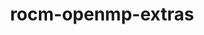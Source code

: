 ---
title: "rocm-openmp-extras"
layout: cache
categories: [package, develop]
meta: {"compilers": ["gcc@=11.4.0"], "num_specs": 9, "num_specs_by_stack": {"e4s": 9, "root": 9}, "oss": ["ubuntu22.04"], "platforms": ["linux"], "stacks": ["e4s", "root"], "targets": ["x86_64_v3"], "versions": ["6.3.2"]}
spec_details: [{"compiler": "gcc@=11.4.0", "hash": "2upyvhehcpkcbsqc64isbshfyonyfwuc", "os": "ubuntu22.04", "platform": "linux", "size": "-", "stacks": ["e4s", "root"], "target": "x86_64_v3", "variants": ["~asan", "build_system=generic", "patches=6f77cb2"], "versions": ["6.3.2"]}, {"compiler": "gcc@=11.4.0", "hash": "de2443xgkbdb5jn3z4lcrade4cww6bet", "os": "ubuntu22.04", "platform": "linux", "size": "-", "stacks": ["e4s", "root"], "target": "x86_64_v3", "variants": ["~asan", "build_system=generic", "patches=6f77cb2"], "versions": ["6.3.2"]}, {"compiler": "gcc@=11.4.0", "hash": "dtxwiok35odi2u4bko34tmuyd72ywlfx", "os": "ubuntu22.04", "platform": "linux", "size": "-", "stacks": ["e4s", "root"], "target": "x86_64_v3", "variants": ["~asan", "build_system=generic", "patches=6f77cb2"], "versions": ["6.3.2"]}, {"compiler": "gcc@=11.4.0", "hash": "hasdejgrmfbin7qyzdrhxks26hnebowc", "os": "ubuntu22.04", "platform": "linux", "size": "-", "stacks": ["e4s", "root"], "target": "x86_64_v3", "variants": ["~asan", "build_system=generic", "patches=6f77cb2"], "versions": ["6.3.2"]}, {"compiler": "gcc@=11.4.0", "hash": "i2gmuw4hag4frl3celax5z2ovykvv55l", "os": "ubuntu22.04", "platform": "linux", "size": "-", "stacks": ["e4s", "root"], "target": "x86_64_v3", "variants": ["~asan", "build_system=generic", "patches=6f77cb2"], "versions": ["6.3.2"]}, {"compiler": "gcc@=11.4.0", "hash": "jqqurfnuau462nbe6hpb2bebwdye2yt4", "os": "ubuntu22.04", "platform": "linux", "size": "-", "stacks": ["e4s", "root"], "target": "x86_64_v3", "variants": ["~asan", "build_system=generic", "patches=6f77cb2"], "versions": ["6.3.2"]}, {"compiler": "gcc@=11.4.0", "hash": "nfa4inz2tzdtapm25wmu6vyccv3n5vjb", "os": "ubuntu22.04", "platform": "linux", "size": "-", "stacks": ["e4s", "root"], "target": "x86_64_v3", "variants": ["~asan", "build_system=generic", "patches=6f77cb2"], "versions": ["6.3.2"]}, {"compiler": "gcc@=11.4.0", "hash": "nfp4hpcdenjtjanrcpjir4nhcafxpspt", "os": "ubuntu22.04", "platform": "linux", "size": "-", "stacks": ["e4s", "root"], "target": "x86_64_v3", "variants": ["~asan", "build_system=generic", "patches=6f77cb2"], "versions": ["6.3.2"]}, {"compiler": "gcc@=11.4.0", "hash": "wg336nw77ha5kzuvfrzxad7ktapffzjc", "os": "ubuntu22.04", "platform": "linux", "size": "-", "stacks": ["e4s", "root"], "target": "x86_64_v3", "variants": ["~asan", "build_system=generic", "patches=6f77cb2"], "versions": ["6.3.2"]}]
---